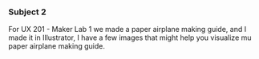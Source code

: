 
### Subject 2
For UX 201 - Maker Lab 1 we made a paper airplane making guide, and I made it in Illustrator, I have a few images that might help you visualize mu paper airplane making guide. </br>